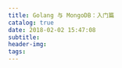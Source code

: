 ```yaml
---
title: Golang 与 MongoDB：入门篇
catalog: true
date: 2018-02-02 15:47:08
subtitle:
header-img:
tags:
---
```

